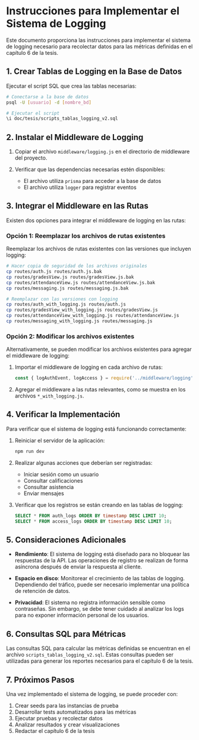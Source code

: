 # Instrucciones para Implementar el Sistema de Logging

Este documento proporciona las instrucciones para implementar el sistema de logging necesario para recolectar datos para las métricas definidas en el capítulo 6 de la tesis.

## 1. Crear Tablas de Logging en la Base de Datos

Ejecutar el script SQL que crea las tablas necesarias:

```bash
# Conectarse a la base de datos
psql -U [usuario] -d [nombre_bd]

# Ejecutar el script
\i doc/tesis/scripts_tablas_logging_v2.sql
```

## 2. Instalar el Middleware de Logging

1. Copiar el archivo `middleware/logging.js` en el directorio de middleware del proyecto.

2. Verificar que las dependencias necesarias estén disponibles:
   - El archivo utiliza `prisma` para acceder a la base de datos
   - El archivo utiliza `logger` para registrar eventos

## 3. Integrar el Middleware en las Rutas

Existen dos opciones para integrar el middleware de logging en las rutas:

### Opción 1: Reemplazar los archivos de rutas existentes

Reemplazar los archivos de rutas existentes con las versiones que incluyen logging:

```bash
# Hacer copia de seguridad de los archivos originales
cp routes/auth.js routes/auth.js.bak
cp routes/gradesView.js routes/gradesView.js.bak
cp routes/attendanceView.js routes/attendanceView.js.bak
cp routes/messaging.js routes/messaging.js.bak

# Reemplazar con las versiones con logging
cp routes/auth_with_logging.js routes/auth.js
cp routes/gradesView_with_logging.js routes/gradesView.js
cp routes/attendanceView_with_logging.js routes/attendanceView.js
cp routes/messaging_with_logging.js routes/messaging.js
```

### Opción 2: Modificar los archivos existentes

Alternativamente, se pueden modificar los archivos existentes para agregar el middleware de logging:

1. Importar el middleware de logging en cada archivo de rutas:
   ```javascript
   const { logAuthEvent, logAccess } = require('../middleware/logging');
   ```

2. Agregar el middleware a las rutas relevantes, como se muestra en los archivos `*_with_logging.js`.

## 4. Verificar la Implementación

Para verificar que el sistema de logging está funcionando correctamente:

1. Reiniciar el servidor de la aplicación:
   ```bash
   npm run dev
   ```

2. Realizar algunas acciones que deberían ser registradas:
   - Iniciar sesión como un usuario
   - Consultar calificaciones
   - Consultar asistencia
   - Enviar mensajes

3. Verificar que los registros se están creando en las tablas de logging:
   ```sql
   SELECT * FROM auth_logs ORDER BY timestamp DESC LIMIT 10;
   SELECT * FROM access_logs ORDER BY timestamp DESC LIMIT 10;
   ```

## 5. Consideraciones Adicionales

- **Rendimiento**: El sistema de logging está diseñado para no bloquear las respuestas de la API. Las operaciones de registro se realizan de forma asíncrona después de enviar la respuesta al cliente.

- **Espacio en disco**: Monitorear el crecimiento de las tablas de logging. Dependiendo del tráfico, puede ser necesario implementar una política de retención de datos.

- **Privacidad**: El sistema no registra información sensible como contraseñas. Sin embargo, se debe tener cuidado al analizar los logs para no exponer información personal de los usuarios.

## 6. Consultas SQL para Métricas

Las consultas SQL para calcular las métricas definidas se encuentran en el archivo `scripts_tablas_logging_v2.sql`. Estas consultas pueden ser utilizadas para generar los reportes necesarios para el capítulo 6 de la tesis.

## 7. Próximos Pasos

Una vez implementado el sistema de logging, se puede proceder con:

1. Crear seeds para las instancias de prueba
2. Desarrollar tests automatizados para las métricas
3. Ejecutar pruebas y recolectar datos
4. Analizar resultados y crear visualizaciones
5. Redactar el capítulo 6 de la tesis